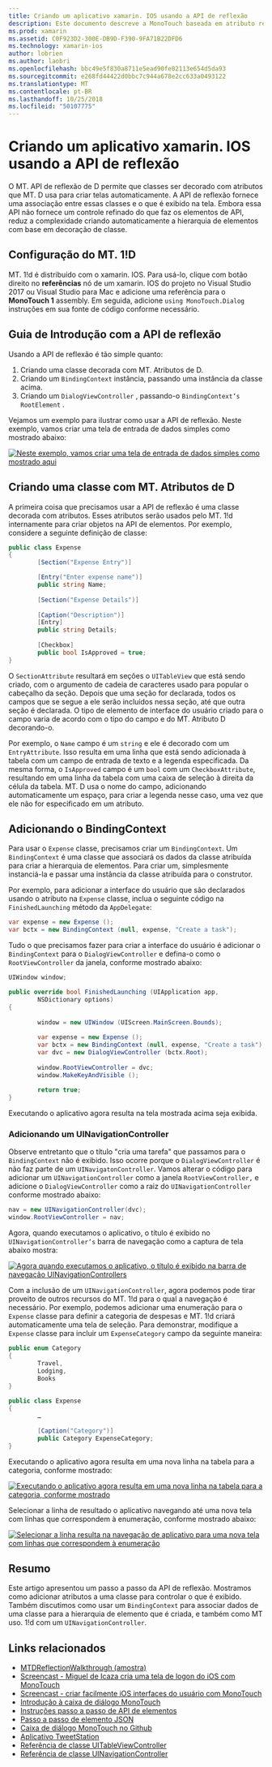 ```yaml
---
title: Criando um aplicativo xamarin. IOS usando a API de reflexão
description: Este documento descreve a MonoTouch baseada em atributo reflexo API, que cria a interface do usuário com base em classes decoradas com atributos.
ms.prod: xamarin
ms.assetid: C0F923D2-300E-DB9D-F390-9FA71B22DFD6
ms.technology: xamarin-ios
author: lobrien
ms.author: laobri
ms.openlocfilehash: bbc49e5f830a8711e5ead90fe02113e654d5da93
ms.sourcegitcommit: e268fd44422d0bbc7c944a678e2cc633a0493122
ms.translationtype: MT
ms.contentlocale: pt-BR
ms.lasthandoff: 10/25/2018
ms.locfileid: "50107775"
---
```

# <a name="creating-a-xamarinios-application-using-the-reflection-api"></a>Criando um aplicativo xamarin. IOS usando a API de reflexão

O MT. API de reflexão de D permite que classes ser decorado com atributos que MT. D usa para criar telas automaticamente. A API de reflexão fornece uma associação entre essas classes e o que é exibido na tela. Embora essa API não fornece um controle refinado do que faz os elementos de API, reduz a complexidade criando automaticamente a hierarquia de elementos com base em decoração de classe.

## <a name="setting-up-mtd"></a>Configuração do MT. 1!D

MT. 1!d é distribuído com o xamarin. IOS. Para usá-lo, clique com botão direito no **referências** nó de um xamarin. IOS do projeto no Visual Studio 2017 ou Visual Studio para Mac e adicione uma referência para o **MonoTouch 1** assembly. Em seguida, adicione `using MonoTouch.Dialog` instruções em sua fonte de código conforme necessário.

## <a name="getting-started-with-the-reflection-api"></a>Guia de Introdução com a API de reflexão

Usando a API de reflexão é tão simple quanto:

1.  Criando uma classe decorada com MT. Atributos de D.
1.  Criando um `BindingContext` instância, passando uma instância da classe acima. 
1.  Criando um `DialogViewController` , passando-o `BindingContext’s` `RootElement` . 


Vejamos um exemplo para ilustrar como usar a API de reflexão. Neste exemplo, vamos criar uma tela de entrada de dados simples como mostrado abaixo:

 [![](reflection-api-walkthrough-images/01-expense-entry.png "Neste exemplo, vamos criar uma tela de entrada de dados simples como mostrado aqui")](reflection-api-walkthrough-images/01-expense-entry.png#lightbox)

## <a name="creating-a-class-with-mtd-attributes"></a>Criando uma classe com MT. Atributos de D

A primeira coisa que precisamos usar a API de reflexão é uma classe decorada com atributos. Esses atributos serão usados pelo MT. 1!d internamente para criar objetos na API de elementos. Por exemplo, considere a seguinte definição de classe:

```csharp
public class Expense
{
        [Section("Expense Entry")]

        [Entry("Enter expense name")]
        public string Name;
        
        [Section("Expense Details")]
  
        [Caption("Description")]
        [Entry]
        public string Details;
        
        [Checkbox]
        public bool IsApproved = true;
}
```

O `SectionAttribute` resultará em seções o `UITableView` que está sendo criado, com o argumento de cadeia de caracteres usado para popular o cabeçalho da seção. Depois que uma seção for declarada, todos os campos que se segue a ele serão incluídos nessa seção, até que outra seção é declarada.
O tipo de elemento de interface do usuário criado para o campo varia de acordo com o tipo do campo e do MT. Atributo D decorando-o.

Por exemplo, o `Name` campo é um `string` e ele é decorado com um `EntryAttribute`. Isso resulta em uma linha que está sendo adicionada à tabela com um campo de entrada de texto e a legenda especificada. Da mesma forma, o `IsApproved` campo é um `bool` com um `CheckboxAttribute`, resultando em uma linha da tabela com uma caixa de seleção à direita da célula da tabela. MT. D usa o nome do campo, adicionando automaticamente um espaço, para criar a legenda nesse caso, uma vez que ele não for especificado em um atributo.

## <a name="adding-the-bindingcontext"></a>Adicionando o BindingContext

Para usar o `Expense` classe, precisamos criar um `BindingContext`. Um `BindingContext` é uma classe que associará os dados da classe atribuída para criar a hierarquia de elementos. Para criar um, simplesmente instanciá-la e passar uma instância da classe atribuída para o construtor.

Por exemplo, para adicionar a interface do usuário que são declarados usando o atributo na `Expense` classe, inclua o seguinte código na `FinishedLaunching` método da `AppDelegate`:

```csharp
var expense = new Expense ();
var bctx = new BindingContext (null, expense, "Create a task");
```

Tudo o que precisamos fazer para criar a interface do usuário é adicionar o `BindingContext` para o `DialogViewController` e defina-o como o `RootViewController` da janela, conforme mostrado abaixo:

```csharp
UIWindow window;

public override bool FinishedLaunching (UIApplication app, 
        NSDictionary options)
{
   
        window = new UIWindow (UIScreen.MainScreen.Bounds);
            
        var expense = new Expense ();
        var bctx = new BindingContext (null, expense, "Create a task");
        var dvc = new DialogViewController (bctx.Root);
            
        window.RootViewController = dvc;
        window.MakeKeyAndVisible ();
            
        return true;
}
```

Executando o aplicativo agora resulta na tela mostrada acima seja exibida.

### <a name="adding-a-uinavigationcontroller"></a>Adicionando um UINavigationController

Observe entretanto que o título "cria uma tarefa" que passamos para o `BindingContext` não é exibido. Isso ocorre porque o `DialogViewController` é não faz parte de um `UINavigatonController`. Vamos alterar o código para adicionar um `UINavigationController` como a janela `RootViewController,` e adicione o `DialogViewController` como a raiz do `UINavigationController` conforme mostrado abaixo:

```csharp
nav = new UINavigationController(dvc);
window.RootViewController = nav;
```

Agora, quando executamos o aplicativo, o título é exibido no `UINavigationController’s` barra de navegação como a captura de tela abaixo mostra:

 [![](reflection-api-walkthrough-images/02-create-task.png "Agora quando executamos o aplicativo, o título é exibido na barra de navegação UINavigationControllers")](reflection-api-walkthrough-images/02-create-task.png#lightbox)

Com a inclusão de um `UINavigationController`, agora podemos pode tirar proveito de outros recursos do MT. 1!d para o qual a navegação é necessário. Por exemplo, podemos adicionar uma enumeração para o `Expense` classe para definir a categoria de despesas e MT. 1!d criará automaticamente uma tela de seleção. Para demonstrar, modifique a `Expense` classe para incluir um `ExpenseCategory` campo da seguinte maneira:

```csharp
public enum Category
{
        Travel,
        Lodging,
        Books
}
        
public class Expense
{
        …

        [Caption("Category")]
        public Category ExpenseCategory;
}
```

Executando o aplicativo agora resulta em uma nova linha na tabela para a categoria, conforme mostrado:

 [![](reflection-api-walkthrough-images/03-set-details.png "Executando o aplicativo agora resulta em uma nova linha na tabela para a categoria, conforme mostrado")](reflection-api-walkthrough-images/03-set-details.png#lightbox)

Selecionar a linha de resultado o aplicativo navegando até uma nova tela com linhas que correspondem à enumeração, conforme mostrado abaixo:

 [![](reflection-api-walkthrough-images/04-set-category.png "Selecionar a linha resulta na navegação de aplicativo para uma nova tela com linhas que correspondem à enumeração")](reflection-api-walkthrough-images/04-set-category.png#lightbox)

 <a name="Summary" />


## <a name="summary"></a>Resumo

Este artigo apresentou um passo a passo da API de reflexão. Mostramos como adicionar atributos a uma classe para controlar o que é exibido. Também discutimos como usar um `BindingContext` para associar dados de uma classe para a hierarquia de elemento que é criada, e também como MT uso. 1!d com um `UINavigationController`.


## <a name="related-links"></a>Links relacionados

- [MTDReflectionWalkthrough (amostra)](https://developer.xamarin.com/samples/MTDReflectionWalkthrough/)
- [Screencast - Miguel de Icaza cria uma tela de logon do iOS com MonoTouch](http://youtu.be/3butqB1EG0c)
- [Screencast - criar facilmente iOS interfaces do usuário com MonoTouch](http://youtu.be/j7OC5r8ZkYg)
- [Introdução à caixa de diálogo MonoTouch](~/ios/user-interface/monotouch.dialog/index.md)
- [Instruções passo a passo de API de elementos](~/ios/user-interface/monotouch.dialog/elements-api-walkthrough.md)
- [Passo a passo de elemento JSON](~/ios/user-interface/monotouch.dialog/monotouch.dialog-json-markup.md)
- [Caixa de diálogo MonoTouch no Github](https://github.com/migueldeicaza/MonoTouch.Dialog)
- [Aplicativo TweetStation](https://github.com/migueldeicaza/TweetStation)
- [Referência de classe UITableViewController](http://developer.apple.com/library/ios/#DOCUMENTATION/UIKit/Reference/UITableViewController_Class/Reference/Reference.html)
- [Referência de classe UINavigationController](http://developer.apple.com/library/ios/#documentation/UIKit/Reference/UINavigationController_Class/Reference/Reference.html)
